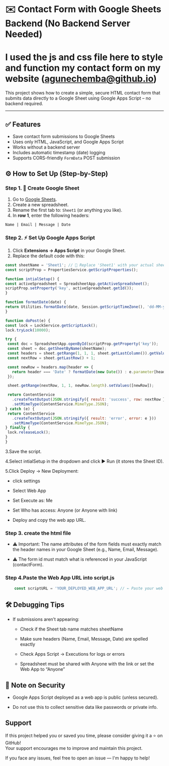 # ✉️ Contact Form with Google Sheets Backend (No Backend Server Needed)
# I used the js and css file here to style and function my contact form on my website (agunechemba@github.io)
This project shows how to create a simple, secure HTML contact form that submits data directly to a Google Sheet using Google Apps Script – no backend required.

---

## ✅ Features

- Save contact form submissions to Google Sheets
- Uses only HTML, JavaScript, and Google Apps Script
- Works without a backend server
- Includes automatic timestamp (date) logging
- Supports CORS-friendly `FormData` POST submission




## ⚙️ How to Set Up (Step-by-Step)

### Step 1. 📄 Create Google Sheet

1. Go to [Google Sheets](https://sheets.google.com).
2. Create a new spreadsheet.
3. Rename the first tab to: `Sheet1` (or anything you like).
4. In **row 1**, enter the following headers:
   
```
Name | Email | Message | Date
```

### Step 2. ⚡ Set Up Google Apps Script

1. Click **Extensions → Apps Script** in your Google Sheet.
2. Replace the default code with this:

```javascript
const sheetName = 'Sheet1'; // 🔁 Replace 'Sheet1' with your actual sheet name if different
const scriptProp = PropertiesService.getScriptProperties();

function intialSetup() {
const activeSpreadsheet = SpreadsheetApp.getActiveSpreadsheet();
scriptProp.setProperty('key', activeSpreadsheet.getId());
}

function formatDate(date) {
return Utilities.formatDate(date, Session.getScriptTimeZone(), 'dd-MM-yyyy HH:mm');
}

function doPost(e) {
const lock = LockService.getScriptLock();
lock.tryLock(10000);

try {
 const doc = SpreadsheetApp.openById(scriptProp.getProperty('key'));
 const sheet = doc.getSheetByName(sheetName);
 const headers = sheet.getRange(1, 1, 1, sheet.getLastColumn()).getValues()[0];
 const nextRow = sheet.getLastRow() + 1;

 const newRow = headers.map(header => {
   return header === 'Date' ? formatDate(new Date()) : e.parameter[header];
 });

 sheet.getRange(nextRow, 1, 1, newRow.length).setValues([newRow]);

 return ContentService
   .createTextOutput(JSON.stringify({ result: 'success', row: nextRow }))
   .setMimeType(ContentService.MimeType.JSON);
} catch (e) {
 return ContentService
   .createTextOutput(JSON.stringify({ result: 'error', error: e }))
   .setMimeType(ContentService.MimeType.JSON);
} finally {
 lock.releaseLock();
}
}
```
3.Save the script.

4.Select intialSetup in the dropdown and click ▶️ Run (it stores the Sheet ID).

5.Click Deploy →  New Deployment:
  - click settings
    
  - Select Web App
  
  - Set Execute as: Me
  
  - Set Who has access: Anyone (or Anyone with link)
  
  - Deploy and copy the web app URL.
    



### Step 3. create the html file
  
  - ⚠️ Important: The name attributes of the form fields must exactly match the header names in your Google Sheet (e.g., Name, Email, Message).
  
  - ⚠️ The form id must match what is referenced in your JavaScript (contactForm).



### Step 4.Paste the Web App URL into script.js

```javascript
    const scriptURL = 'YOUR_DEPLOYED_WEB_APP_URL'; // ← Paste your web app URL here
```



## 🛠️ Debugging Tips
  - If submissions aren’t appearing:

    - Check if the Sheet tab name matches sheetName
    
    - Make sure headers (Name, Email, Message, Date) are spelled exactly
    
    - Check Apps Script → Executions for logs or errors
    
    - Spreadsheet must be shared with Anyone with the link or set the Web App to “Anyone”



## 📌 Note on Security
  - Google Apps Script deployed as a web app is public (unless secured).
  
  - Do not use this to collect sensitive data like passwords or private info.
      
    
##  Support
If this project helped you or saved you time, please consider giving it a ⭐️ on GitHub! <br/>
Your support encourages me to improve and maintain this project. 

If you face any issues, feel free to open an issue — I'm happy to help!
